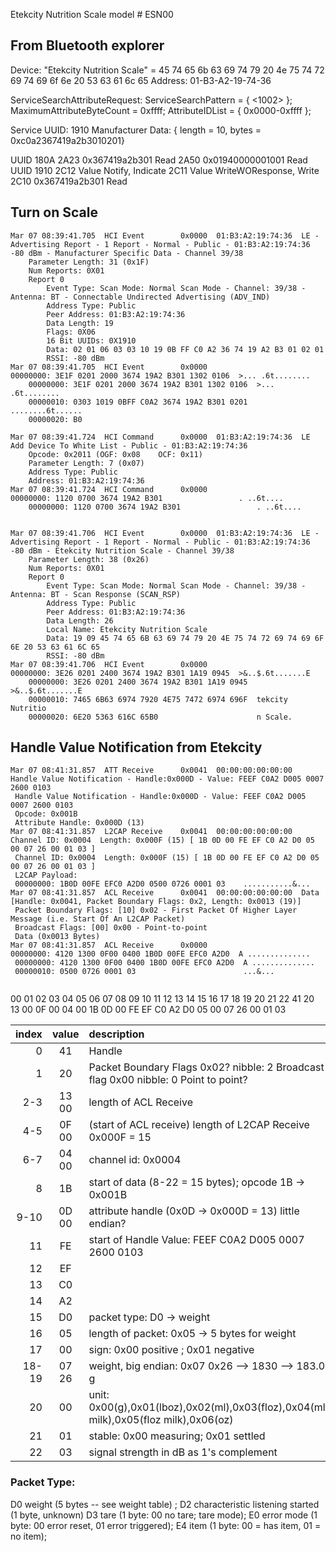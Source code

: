 Etekcity Nutrition Scale
model # ESN00

## From Bluetooth explorer

Device: "Etekcity Nutrition Scale" = 45 74 65 6b 63 69 74 79 20 4e 75 74 72 69 74 69 6f 6e 20 53 63 61 6c 65
Address: 01-B3-A2-19-74-36

ServiceSearchAttributeRequest:
	ServiceSearchPattern = { <1002> };
	MaximumAttributeByteCount = 0xffff;
	AttributeIDList = { 0x0000-0xffff };
	
	
Service UUID: 1910
Manufacturer Data: { length = 10, bytes = 0xc0a2367419a2b3010201}

UUID 180A
    2A23 0x367419a2b301 Read
    2A50 0x01940000001001 Read
  UUID 1910
     2C12   Value   Notify, Indicate
     2C11 Value WriteWOResponse, Write
     2C10 0x367419a2b301 Read

## Turn on Scale

```
Mar 07 08:39:41.705  HCI Event        0x0000  01:B3:A2:19:74:36  LE - Advertising Report - 1 Report - Normal - Public - 01:B3:A2:19:74:36  -80 dBm - Manufacturer Specific Data - Channel 39/38  
	Parameter Length: 31 (0x1F)
	Num Reports: 0X01
	Report 0
		Event Type: Scan Mode: Normal Scan Mode - Channel: 39/38 - Antenna: BT - Connectable Undirected Advertising (ADV_IND)
		Address Type: Public
		Peer Address: 01:B3:A2:19:74:36
		Data Length: 19
		Flags: 0X06
		16 Bit UUIDs: 0X1910 
		Data: 02 01 06 03 03 10 19 0B FF C0 A2 36 74 19 A2 B3 01 02 01 
		RSSI: -80 dBm
Mar 07 08:39:41.705  HCI Event        0x0000                     00000000: 3E1F 0201 2000 3674 19A2 B301 1302 0106  >... .6t........  
	00000000: 3E1F 0201 2000 3674 19A2 B301 1302 0106  >... .6t........
	00000010: 0303 1019 0BFF C0A2 3674 19A2 B301 0201  ........6t......
	00000020: B0                                       

```


```
Mar 07 08:39:41.724  HCI Command      0x0000  01:B3:A2:19:74:36  LE Add Device To White List - Public - 01:B3:A2:19:74:36  
	Opcode: 0x2011 (OGF: 0x08    OCF: 0x11)
	Parameter Length: 7 (0x07)
	Address Type: Public
	Address: 01:B3:A2:19:74:36
Mar 07 08:39:41.724  HCI Command      0x0000                     00000000: 1120 0700 3674 19A2 B301                 . ..6t....  
	00000000: 1120 0700 3674 19A2 B301                 . ..6t....


```




```
Mar 07 08:39:41.706  HCI Event        0x0000  01:B3:A2:19:74:36  LE - Advertising Report - 1 Report - Normal - Public - 01:B3:A2:19:74:36  -80 dBm - Etekcity Nutrition Scale - Channel 39/38  
	Parameter Length: 38 (0x26)
	Num Reports: 0X01
	Report 0
		Event Type: Scan Mode: Normal Scan Mode - Channel: 39/38 - Antenna: BT - Scan Response (SCAN_RSP)
		Address Type: Public
		Peer Address: 01:B3:A2:19:74:36
		Data Length: 26
		Local Name: Etekcity Nutrition Scale
		Data: 19 09 45 74 65 6B 63 69 74 79 20 4E 75 74 72 69 74 69 6F 6E 20 53 63 61 6C 65 
		RSSI: -80 dBm
Mar 07 08:39:41.706  HCI Event        0x0000                     00000000: 3E26 0201 2400 3674 19A2 B301 1A19 0945  >&..$.6t.......E  
	00000000: 3E26 0201 2400 3674 19A2 B301 1A19 0945  >&..$.6t.......E
	00000010: 7465 6B63 6974 7920 4E75 7472 6974 696F  tekcity Nutritio
	00000020: 6E20 5363 616C 65B0                      n Scale.
```




## Handle Value Notification from Etekcity

```
Mar 07 08:41:31.857  ATT Receive      0x0041  00:00:00:00:00:00  Handle Value Notification - Handle:0x000D - Value: FEEF C0A2 D005 0007 2600 0103   
 Handle Value Notification - Handle:0x000D - Value: FEEF C0A2 D005 0007 2600 0103 
 Opcode: 0x001B
 Attribute Handle: 0x000D (13)
Mar 07 08:41:31.857  L2CAP Receive    0x0041  00:00:00:00:00:00  Channel ID: 0x0004  Length: 0x000F (15) [ 1B 0D 00 FE EF C0 A2 D0 05 00 07 26 00 01 03 ]  
 Channel ID: 0x0004  Length: 0x000F (15) [ 1B 0D 00 FE EF C0 A2 D0 05 00 07 26 00 01 03 ]
 L2CAP Payload:
 00000000: 1B0D 00FE EFC0 A2D0 0500 0726 0001 03    ...........&...
Mar 07 08:41:31.857  ACL Receive      0x0041  00:00:00:00:00:00  Data [Handle: 0x0041, Packet Boundary Flags: 0x2, Length: 0x0013 (19)]  
 Packet Boundary Flags: [10] 0x02 - First Packet Of Higher Layer Message (i.e. Start Of An L2CAP Packet)
 Broadcast Flags: [00] 0x00 - Point-to-point
 Data (0x0013 Bytes)
Mar 07 08:41:31.857  ACL Receive      0x0000                     00000000: 4120 1300 0F00 0400 1B0D 00FE EFC0 A2D0  A ..............  
 00000000: 4120 1300 0F00 0400 1B0D 00FE EFC0 A2D0  A ..............
 00000010: 0500 0726 0001 03                        ...&...
 
```

00 01 02 03 04 05 06 07 08 09 10 11 12 13 14 15 16 17 18 19 20 21 22
41 20 13 00 0F 00 04 00 1B 0D 00 FE EF C0 A2 D0 05 00 07 26 00 01 03

| index | value | description                             |
| ---:  | :----: | :----                                 |
|  0     | 41    |   Handle        |
|  1     | 20    |   Packet Boundary Flags 0x02?  nibble: 2  Broadcast flag 0x00 nibble: 0 Point to point?       |
|  2-3   | 13 00 |   length of ACL Receive        |
|  4-5   | 0F 00 |   (start of ACL receive) length of L2CAP Receive 0x000F = 15      |
|  6-7   | 04 00 |   channel id: 0x0004
|  8     | 1B    |   start of data (8-22 = 15 bytes); opcode  1B -> 0x001B      |
|  9-10  | 0D 00 |   attribute handle (0x0D -> 0x000D = 13)  little endian?   |
|  11    | FE    |   start of Handle Value:  FEEF C0A2 D005 0007 2600 0103    |
|  12    | EF    |           |
|  13    | C0    |           |
|  14    | A2    |           |
|  15    | D0    |   packet type: D0 -> weight   |
|  16    | 05    |   length of packet: 0x05 -> 5 bytes for weight     |
|  17    | 00    |   sign: 0x00 positive ; 0x01 negative |
|  18-19 | 07 26 |   weight, big endian: 0x07 0x26 --> 1830 --> 183.0 g |
|  20    | 00    |   unit: 0x00(g),0x01(lboz),0x02(ml),0x03(floz),0x04(ml milk),0x05(floz milk),0x06(oz) |
|  21    | 01    |   stable: 0x00 measuring; 0x01 settled |
|  22    | 03    |   signal strength in dB as 1's complement        |

### Packet Type: 

D0 weight (5 bytes -- see weight table) ; 
D2 characteristic listening started    (1 byte, unknown) 
D3 tare (1 byte: 00 no tare; tare mode); 
E0 error mode (1 byte: 00 error reset, 01 error triggered); 
E4 item (1 byte: 00 = has item, 01 = no item);

